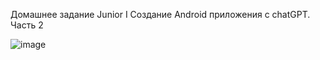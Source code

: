 Домашнее задание Junior I Создание Android приложения с chatGPT. Часть 2

![image](https://github.com/user-attachments/assets/be1dc678-a6c1-4c1c-b2e3-4fe199cb650f)


